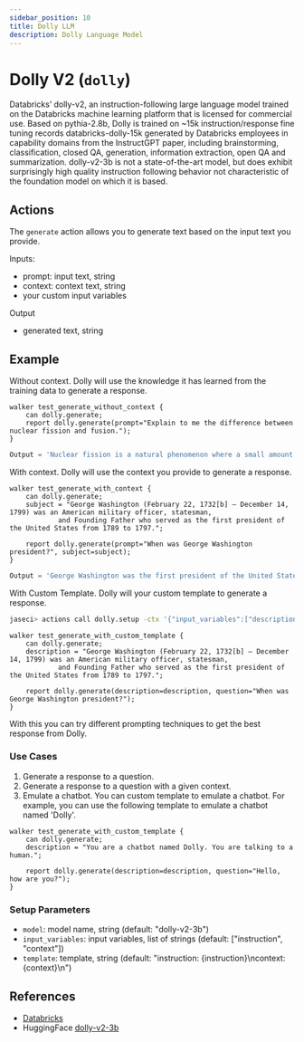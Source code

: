 ```yaml
---
sidebar_position: 10
title: Dolly LLM
description: Dolly Language Model
---
```


# Dolly V2 (`dolly`)
Databricks’ dolly-v2, an instruction-following large language model trained on the Databricks machine learning platform that is licensed for commercial use. Based on pythia-2.8b, Dolly is trained on ~15k instruction/response fine tuning records databricks-dolly-15k generated by Databricks employees in capability domains from the InstructGPT paper, including brainstorming, classification, closed QA, generation, information extraction, open QA and summarization. dolly-v2-3b is not a state-of-the-art model, but does exhibit surprisingly high quality instruction following behavior not characteristic of the foundation model on which it is based.

## **Actions**
The `generate` action allows you to generate text based on the input text you provide.

Inputs:
- prompt: input text, string
- context: context text, string
- your custom input variables

Output
- generated text, string

## **Example**
Without context. Dolly will use the knowledge it has learned from the training data to generate a response.

```jac
walker test_generate_without_context {
    can dolly.generate;
    report dolly.generate(prompt="Explain to me the difference between nuclear fission and fusion.");
}
```
```python
Output = 'Nuclear fission is a natural phenomenon where a small amount ofUranium or another heavy metal undergoes spontaneous nuclear decay and breaks down into smaller pieces of Uranium. The fission is spontaneous because the Uranium nucleus has an even number of neutrons and so the number of fissile isotopes is even, and there is only one fissile isotope for each mass of Uranium.\n\nNuclear fusion, on the other hand, is a process by which two or more light atoms (typically hydrogen) chemically join to form a heavier one (typically deuterium or tritium) and produce heat and visible light. The fusion reaction is only possible when the two light atoms have an atomic mass ratio of 2:1 (i.e., deuterium and tritium) and therefore produces an even number of neutrons, which is an asymmetric nuclear reaction.\n\nThe splitting of an atom by a chain reaction at a uranium deposit at the Oak Ridge National Laboratory in Tennessee in 1942 is a famous example of nuclear fission. Fission (splitting) is the spontaneous breaking of the nuclear chemical bonds that hold together the giant atom of a uranium ore. This rare nuclear reaction occurs very, very quickly, on the order of 10−23'
```

With context. Dolly will use the context you provide to generate a response.
```jac
walker test_generate_with_context {
    can dolly.generate;
    subject = "George Washington (February 22, 1732[b] – December 14, 1799) was an American military officer, statesman,
            and Founding Father who served as the first president of the United States from 1789 to 1797.";

    report dolly.generate(prompt="When was George Washington president?", subject=subject);
}
```

```python
Output = 'George Washington was the first president of the United States from 1789 to 1797.'
```

With Custom Template. Dolly will your custom template to generate a response.
```bash
jaseci> actions call dolly.setup -ctx '{"input_variables":["description", "question"], "template": "Description : {description}\nQuestion: {question}\nAnswer:"}'
```

```jac
walker test_generate_with_custom_template {
    can dolly.generate;
    description = "George Washington (February 22, 1732[b] – December 14, 1799) was an American military officer, statesman,
            and Founding Father who served as the first president of the United States from 1789 to 1797.";

    report dolly.generate(description=description, question="When was George Washington president?");
}
```
With this you can try different prompting techniques to get the best response from Dolly.

### Use Cases
1. Generate a response to a question.
2. Generate a response to a question with a given context.
3. Emulate a chatbot. You can custom template to emulate a chatbot. For example, you can use the following template to emulate a chatbot named 'Dolly'.


```jac
walker test_generate_with_custom_template {
    can dolly.generate;
    description = "You are a chatbot named Dolly. You are talking to a human.";

    report dolly.generate(description=description, question="Hello, how are you?");
}
```

### Setup Parameters
- `model`: model name, string (default: "dolly-v2-3b")
- `input_variables`: input variables, list of strings (default: ["instruction", "context"])
- `template`: template, string (default: "instruction: {instruction}\ncontext: {context}\n")

## **References**
- [Databricks](https://databricks.com/)
- HuggingFace [dolly-v2-3b](https://huggingface.co/databricks/dolly-v2-3b)